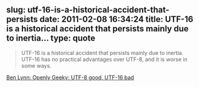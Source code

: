 slug: utf-16-is-a-historical-accident-that-persists
date: 2011-02-08 16:34:24
title: UTF-16 is a historical accident that persists mainly due to inertia...
type: quote
---

> UTF-16 is a historical accident that persists mainly due to inertia. UTF-16 has no practical advantages over UTF-8, and it is worse in some ways.

[Ben Lynn: Openly Geeky: UTF-8 good, UTF-16 bad](http://benlynn.blogspot.com/2011/02/utf-8-good-utf-16-bad.html)
